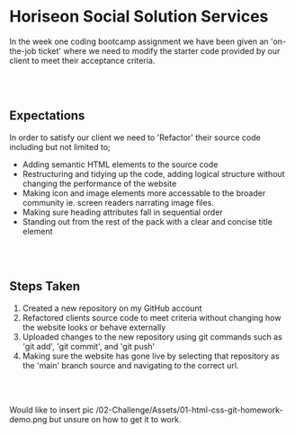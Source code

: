 # Horiseon Social Solution Services
In the week one coding bootcamp assignment we have been given an 'on-the-job ticket' where we need to modify the starter code provided by our client to meet their acceptance criteria.

<br><br>

## Expectations
In order to satisfy our client we need to 'Refactor' their source code including but not limited to;
* Adding semantic HTML elements to the source code
* Restructuring and tidying up the code, adding logical structure without changing the performance of the website
* Making icon and image elements more accessable to the broader community ie. screen readers narrating image files.
* Making sure heading attributes fall in sequential order
* Standing out from the rest of the pack with a clear and concise title element

<br><br>

## Steps Taken
1. Created a new repository on my GitHub account
2. Refactored clients source code to meet criteria without changing how the website looks or behave externally
3. Uploaded changes to the new repository using git commands such as 'git add', 'git commit', and 'git push'
4. Making sure the website has gone live by selecting that repository as the 'main' branch source and navigating to the correct url.

<br><br>

Would like to insert pic /02-Challenge/Assets/01-html-css-git-homework-demo.png but unsure on how to get it to work.
